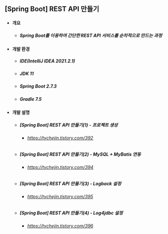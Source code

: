 ## [Spring Boot] REST API 만들기
- #### 개요
  - ##### Spring Boot를 이용하여 간단한 REST API 서비스를 순차적으로 만드는 과정

- #### 개발 환경
  - ##### IDE(IntelliJ IDEA 2021.2.1) 
  - ##### JDK 11
  - ##### Spring Boot 2.7.3
  - ##### Gradle 7.5

- #### 개발 설명
  - ##### [Spring Boot] REST API 만들기(1) - 프로젝트 생성
    - ###### https://tychejin.tistory.com/392
  - ##### [Spring Boot] REST API 만들기(2) - MySQL + MyBatis 연동
    - ###### https://tychejin.tistory.com/394
  - ##### [Spring Boot] REST API 만들기(3) - Logback 설정
    - ###### https://tychejin.tistory.com/395
  - ##### [Spring Boot] REST API 만들기(4) - Log4jdbc 설정
    - ###### https://tychejin.tistory.com/396 